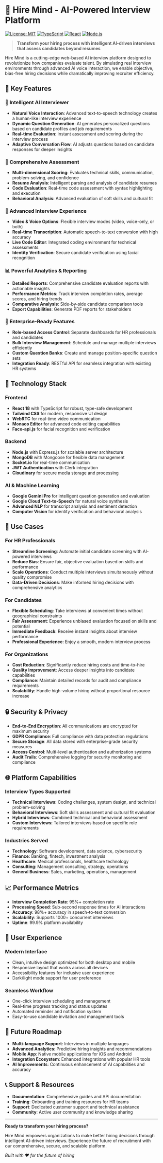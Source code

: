 # 🧠 Hire Mind - AI-Powered Interview Platform

[![License: MIT](https://img.shields.io/badge/License-MIT-yellow.svg)](https://opensource.org/licenses/MIT)
[![TypeScript](https://img.shields.io/badge/TypeScript-007ACC?logo=typescript&logoColor=white)](https://www.typescriptlang.org/)
[![React](https://img.shields.io/badge/React-20232A?logo=react&logoColor=61DAFB)](https://reactjs.org/)
[![Node.js](https://img.shields.io/badge/Node.js-43853D?logo=node.js&logoColor=white)](https://nodejs.org/)

> **Transform your hiring process with intelligent AI-driven interviews that assess candidates beyond resumes**

Hire Mind is a cutting-edge web-based AI interview platform designed to revolutionize how companies evaluate talent. By simulating real interview environments through advanced AI voice interaction, we enable objective, bias-free hiring decisions while dramatically improving recruiter efficiency.

## 🌟 Key Features

### 🤖 **Intelligent AI Interviewer**
- **Natural Voice Interaction**: Advanced text-to-speech technology creates a human-like interview experience
- **Dynamic Question Generation**: AI generates personalized questions based on candidate profiles and job requirements
- **Real-time Evaluation**: Instant assessment and scoring during the interview process
- **Adaptive Conversation Flow**: AI adjusts questions based on candidate responses for deeper insights

### 🎯 **Comprehensive Assessment**
- **Multi-dimensional Scoring**: Evaluates technical skills, communication, problem-solving, and confidence
- **Resume Analysis**: Intelligent parsing and analysis of candidate resumes
- **Code Evaluation**: Real-time code assessment with syntax highlighting and execution
- **Behavioral Analysis**: Advanced evaluation of soft skills and cultural fit

### 🎥 **Advanced Interview Experience**
- **Video & Voice Options**: Flexible interview modes (video, voice-only, or both)
- **Real-time Transcription**: Automatic speech-to-text conversion with high accuracy
- **Live Code Editor**: Integrated coding environment for technical assessments
- **Identity Verification**: Secure candidate verification using facial recognition

### 📊 **Powerful Analytics & Reporting**
- **Detailed Reports**: Comprehensive candidate evaluation reports with actionable insights
- **Performance Metrics**: Track interview completion rates, average scores, and hiring trends
- **Comparative Analysis**: Side-by-side candidate comparison tools
- **Export Capabilities**: Generate PDF reports for stakeholders

### 🏢 **Enterprise-Ready Features**
- **Role-based Access Control**: Separate dashboards for HR professionals and candidates
- **Bulk Interview Management**: Schedule and manage multiple interviews efficiently
- **Custom Question Banks**: Create and manage position-specific question sets
- **Integration Ready**: RESTful API for seamless integration with existing HR systems

## 🚀 Technology Stack

### **Frontend**
- **React 18** with TypeScript for robust, type-safe development
- **Tailwind CSS** for modern, responsive UI design
- **WebRTC** for real-time video communication
- **Monaco Editor** for advanced code editing capabilities
- **Face-api.js** for facial recognition and verification

### **Backend**
- **Node.js** with Express.js for scalable server architecture
- **MongoDB** with Mongoose for flexible data management
- **Socket.io** for real-time communication
- **JWT Authentication** with Clerk integration
- **Cloudinary** for secure media storage and processing

### **AI & Machine Learning**
- **Google Gemini Pro** for intelligent question generation and evaluation
- **Google Cloud Text-to-Speech** for natural voice synthesis
- **Advanced NLP** for transcript analysis and sentiment detection
- **Computer Vision** for identity verification and behavioral analysis

## 🎯 Use Cases

### **For HR Professionals**
- **Streamline Screening**: Automate initial candidate screening with AI-powered interviews
- **Reduce Bias**: Ensure fair, objective evaluation based on skills and performance
- **Scale Operations**: Conduct multiple interviews simultaneously without quality compromise
- **Data-Driven Decisions**: Make informed hiring decisions with comprehensive analytics

### **For Candidates**
- **Flexible Scheduling**: Take interviews at convenient times without geographical constraints
- **Fair Assessment**: Experience unbiased evaluation focused on skills and potential
- **Immediate Feedback**: Receive instant insights about interview performance
- **Professional Experience**: Enjoy a smooth, modern interview process

### **For Organizations**
- **Cost Reduction**: Significantly reduce hiring costs and time-to-hire
- **Quality Improvement**: Access deeper insights into candidate capabilities
- **Compliance**: Maintain detailed records for audit and compliance requirements
- **Scalability**: Handle high-volume hiring without proportional resource increase

## 🔒 Security & Privacy

- **End-to-End Encryption**: All communications are encrypted for maximum security
- **GDPR Compliance**: Full compliance with data protection regulations
- **Secure Storage**: All data stored with enterprise-grade security measures
- **Access Control**: Multi-level authentication and authorization systems
- **Audit Trails**: Comprehensive logging for security monitoring and compliance

## 🌐 Platform Capabilities

### **Interview Types Supported**
- **Technical Interviews**: Coding challenges, system design, and technical problem-solving
- **Behavioral Interviews**: Soft skills assessment and cultural fit evaluation
- **Hybrid Interviews**: Combined technical and behavioral assessment
- **Custom Interviews**: Tailored interviews based on specific role requirements

### **Industries Served**
- **Technology**: Software development, data science, cybersecurity
- **Finance**: Banking, fintech, investment analysis
- **Healthcare**: Medical professionals, healthcare technology
- **Consulting**: Management consulting, strategy, operations
- **General Business**: Sales, marketing, operations, management

## 📈 Performance Metrics

- **Interview Completion Rate**: 95%+ completion rate
- **Processing Speed**: Sub-second response times for AI interactions
- **Accuracy**: 98%+ accuracy in speech-to-text conversion
- **Scalability**: Supports 1000+ concurrent interviews
- **Uptime**: 99.9% platform availability

## 🎨 User Experience

### **Modern Interface**
- Clean, intuitive design optimized for both desktop and mobile
- Responsive layout that works across all devices
- Accessibility features for inclusive user experience
- Dark/light mode support for user preference

### **Seamless Workflow**
- One-click interview scheduling and management
- Real-time progress tracking and status updates
- Automated reminder and notification system
- Easy-to-use candidate invitation and management tools

## 🔮 Future Roadmap

- **Multi-language Support**: Interviews in multiple languages
- **Advanced Analytics**: Predictive hiring insights and recommendations
- **Mobile App**: Native mobile applications for iOS and Android
- **Integration Ecosystem**: Enhanced integrations with popular HR tools
- **AI Improvements**: Continuous enhancement of AI capabilities and accuracy

## 📞 Support & Resources

- **Documentation**: Comprehensive guides and API documentation
- **Training**: Onboarding and training resources for HR teams
- **Support**: Dedicated customer support and technical assistance
- **Community**: Active user community and knowledge sharing

---

**Ready to transform your hiring process?** 

Hire Mind empowers organizations to make better hiring decisions through intelligent AI-driven interviews. Experience the future of recruitment with our comprehensive, secure, and scalable platform.

*Built with ❤️ for the future of hiring*
